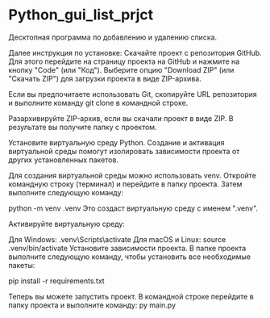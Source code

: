 # Python_gui_list_prjct
Десктопная программа по добавлению и удалению списка.

Далее инструкция по установке: 
Скачайте проект с репозитория GitHub. Для этого перейдите на страницу проекта на GitHub и нажмите на кнопку "Code" (или "Код"). Выберите опцию "Download ZIP" (или "Скачать ZIP") для загрузки проекта в виде ZIP-архива.

Если вы предпочитаете использовать Git, скопируйте URL репозитория и выполните команду git clone <URL> в командной строке.

Разархивируйте ZIP-архив, если вы скачали проект в виде ZIP. В результате вы получите папку с проектом.

Установите виртуальную среду Python. Создание и активация виртуальной среды помогут изолировать зависимости проекта от других установленных пакетов.

Для создания виртуальной среды можно использовать venv. Откройте командную строку (терминал) и перейдите в папку проекта. Затем выполните следующую команду:

python -m venv .venv
Это создаст виртуальную среду с именем ".venv".

Активируйте виртуальную среду:

Для Windows:
  .venv\Scripts\activate
Для macOS и Linux:
  source .venv/bin/activate
Установите зависимости проекта. В папке проекта выполните следующую команду, чтобы установить все необходимые пакеты:

pip install -r requirements.txt

Теперь вы можете запустить проект. В командной строке перейдите в папку проекта и выполните команду:
  py main.py
